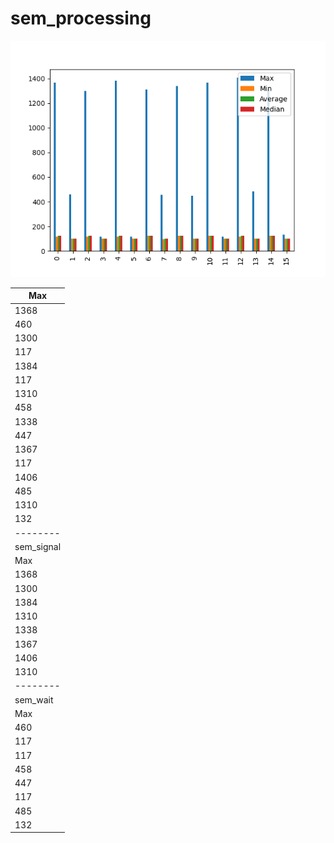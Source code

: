 # sem_processing
![sem_processing](sem_processing.png)

| Max        |
| ---------- |
| 1368       |
| 460        |
| 1300       |
| 117        |
| 1384       |
| 117        |
| 1310       |
| 458        |
| 1338       |
| 447        |
| 1367       |
| 117        |
| 1406       |
| 485        |
| 1310       |
| 132        |
| --------   |
| sem_signal |
| Max        |
| 1368       |
| 1300       |
| 1384       |
| 1310       |
| 1338       |
| 1367       |
| 1406       |
| 1310       |
| --------   |
| sem_wait   |
| Max        |
| 460        |
| 117        |
| 117        |
| 458        |
| 447        |
| 117        |
| 485        |
| 132        |
